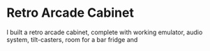 # Retro Arcade Cabinet

I built a retro arcade cabinet, complete with working emulator, audio system, tilt-casters, room for a bar fridge and 


